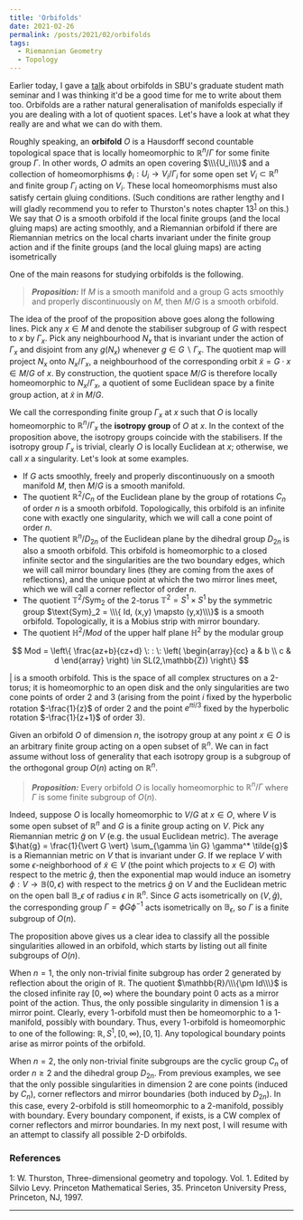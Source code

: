 ```yaml
---
title: 'Orbifolds'
date: 2021-02-26
permalink: /posts/2021/02/orbifolds
tags:
  - Riemannian Geometry
  - Topology
---
```


Earlier today, I gave a [talk](https://www.youtube.com/watch?v=AuHZgJ_k9os&t=4s) about orbifolds in SBU's graduate student math seminar and I was thinking it'd be a good time for me to write about them too. Orbifolds are a rather natural generalisation of manifolds especially if you are dealing with a lot of quotient spaces. Let's have a look at what they really are and what we can do with them.

Roughly speaking, an **orbifold** $O$ is a Hausdorff second countable topological space that is locally homeomorphic to $\mathbb{R}^n/\Gamma$ for some finite group $\Gamma$. In other words, $O$ admits an open covering $\\\{U_i\\\}$ and a collection of homeomorphisms $\phi_i : U_i \to V_i / \Gamma_i$ for some open set $V_i \subset \mathbb{R}^n$ and finite group $\Gamma_i$ acting on $V_i$. These local homeomorphisms must also satisfy certain gluing conditions. (Such conditions are rather lengthy and I will gladly recommend you to refer to Thurston's notes chapter 13<sup>[1](#fn1)</sup> on this.) We say that $O$ is a smooth orbifold if the local finite groups (and the local gluing maps) are acting smoothly, and a Riemannian orbifold if there are Riemannian metrics on the local charts invariant under the finite group action and if the finite groups (and the local gluing maps) are acting isometrically

One of the main reasons for studying orbifolds is the following.

> **_Proposition:_** If $M$ is a smooth manifold and a group G acts smoothly and properly discontinuously on $M$, then $M/G$ is a smooth orbifold.

The idea of the proof of the proposition above goes along the following lines. Pick any $x \in M$ and denote the stabiliser subgroup of $G$ with respect to $x$ by $\Gamma_x$. Pick any neighbourhood $N_x$ that is invariant under the action of $\Gamma_x$ and disjoint from any $g(N_x)$ whenever $g \in G \backslash \Gamma_x$. The quotient map will project $N_x$ onto $N_x/\Gamma_x$, a neighbourhood of the corresponding orbit $\tilde{x} = G\cdot x \in M/G$ of $x$. By construction, the quotient space $M/G$ is therefore locally homeomorphic to $N_x/\Gamma_x$, a quotient of some Euclidean space by a finite group action, at $\tilde{x}$ in $M/G$.

We call the corresponding finite group $\Gamma_x$ at $x$ such that $O$ is locally homeomorphic to $\mathbb{R}^n/\Gamma_x$ the **isotropy group** of $O$ at $x$. In the context of the proposition above, the isotropy groups coincide with the stabilisers.  If the isotropy group $\Gamma_x$ is trivial, clearly $O$ is locally Euclidean at $x$; otherwise, we call $x$ a singularity. Let's look at some examples.
* If $G$ acts smoothly, freely and properly discontinuously on a smooth manifold $M$, then $M/G$ is a smooth manifold.
* The quotient $\mathbb{R}^2/C_n$ of the Euclidean plane by the group of rotations $C_n$ of order $n$ is a smooth orbifold. Topologically, this orbifold is an infinite cone with exactly one singularity, which we will call a cone point of order $n$.
* The quotient $\mathbb{R}^n/D_{2n}$ of the Euclidean plane by the dihedral group $D_{2n}$ is also a smooth orbifold. This orbifold is homeomorphic to a closed infinite sector and the singularities are the two boundary edges, which we will call mirror boundary lines (they are coming from the axes of reflections), and the unique point at which the two mirror lines meet, which we will call a corner reflector of order $n$.
* The quotient $\mathbb{T}^2/\text{Sym}_2$ of the 2-torus $\mathbb{T}^2 = S^1 \times S^1$ by the symmetric group $\text{Sym}_2 = \\\{ Id, (x,y) \mapsto (y,x)\\\}$ is a smooth orbifold. Topologically, it is a Mobius strip with mirror boundary.  
* The quotient $\mathbb{H}^2/Mod$ of the upper half plane $\mathbb{H}^2$ by the modular group

$$
Mod = \left\{ \frac{az+b}{cz+d} \: : \: \left( \begin{array}{cc}
      a & b \\
      c & d
    \end{array} \right) \in SL(2,\mathbb{Z}) \right\}
$$

| is a smooth orbifold. This is the space of all complex structures on a 2-torus; it is homeomorphic to an open disk and the only singularities are two cone points of order $2$ and $3$ (arising from the point $i$ fixed by the hyperbolic rotation $-\frac{1}{z}$ of order $2$ and the point $e^{\pi i/3}$ fixed by the hyperbolic rotation $-\frac{1}{z+1}$ of order $3$).

Given an orbifold $O$ of dimension $n$, the isotropy group at any point $x \in O$ is an arbitrary finite group acting on a open subset of $\mathbb{R}^n$. We can in fact assume without loss of generality that each isotropy group is a subgroup of the orthogonal group $O(n)$ acting on $\mathbb{R}^n$.

> **_Proposition:_** Every orbifold $O$ is locally homeomorphic to $\mathbb{R}^n / \Gamma$ where $\Gamma$ is some finite subgroup of $O(n)$.

Indeed, suppose $O$ is locally homeomorphic to $V/G$ at $x \in O$, where $V$ is some open subset of $\mathbb{R}^n$ and $G$ is a finite group acting on $V$. Pick any Riemannian metric $\tilde{g}$ on $V$ (e.g. the usual Euclidean metric). The average $\hat{g} = \frac{1}{\vert G \vert} \sum_{\gamma \in G} \gamma^* \tilde{g}$ is a Riemannian metric on $V$ that is invariant under $G$. If we replace $V$ with some $\epsilon$-neighborhood of $\tilde{x} \in V$ (the point which projects to $x \in O$) with respect to the metric $\hat{g}$, then the exponential map would induce an isometry $\phi: V \to \mathbb{B}(0,\epsilon)$ with respect to the metrics $\hat{g}$ on $V$ and the Euclidean metric on the open ball $\mathbb{B}\_\epsilon$ of radius $\epsilon$ in $\mathbb{R}^n$. Since $G$ acts isometrically on $(V,\hat{g})$, the corresponding group $\Gamma = \phi G \phi^{-1}$ acts isometrically on $\mathbb{B}_\epsilon$, so $\Gamma$ is a finite subgroup of $O(n)$.

The proposition above gives us a clear idea to classify all the possible singularities allowed in an orbifold, which starts by listing out all finite subgroups of $O(n)$.

When $n=1$, the only non-trivial finite subgroup has order $2$ generated by reflection about the origin of $\mathbb{R}$. The quotient $\mathbb{R}/\\\{\pm Id\\\}$ is the closed infinite ray $[0,\infty)$ where the boundary point $0$ acts as a mirror point of the action. Thus, the only possible singularity in dimension $1$ is a mirror point. Clearly, every 1-orbifold must then be homeomorphic to a 1-manifold, possibly with boundary. Thus, every 1-orbifold is homeomorphic to one of the following: $\mathbb{R}, S^1, [0,\infty), [0,1]$. Any topological boundary points arise as mirror points of the orbifold.

When $n=2$, the only non-trivial finite subgroups are the cyclic group $C_n$ of order $n\geq 2$ and the dihedral group $D_{2n}$. From previous examples, we see that the only possible singularities in dimension $2$ are cone points (induced by $C_n$), corner reflectors and mirror boundaries (both induced by $D_{2n}$). In this case, every 2-orbifold is still homeomorphic to a 2-manifold, possibly with boundary. Every boundary component, if exists, is a CW complex of corner reflectors and mirror boundaries. In my next post, I will resume with an attempt to classify all possible 2-D orbifolds.

### References

<a name="fn1">1</a>: W. Thurston, Three-dimensional geometry and topology. Vol. 1. Edited by Silvio Levy. Princeton Mathematical Series, 35. Princeton University Press, Princeton, NJ, 1997.   

---
